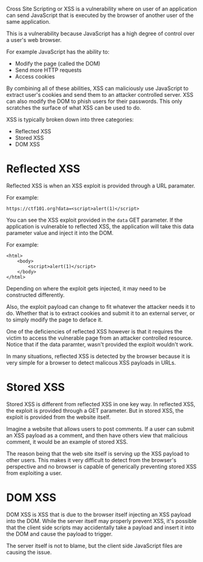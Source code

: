 Cross Site Scripting or XSS is a vulnerability where on user of an application can send JavaScript that is executed by the browser of another user of the same application.

This is a vulnerability because JavaScript has a high degree of control over a user's web browser.

For example JavaScript has the ability to:

- Modify the page (called the DOM)
- Send more HTTP requests
- Access cookies

By combining all of these abilities, XSS can maliciously use JavaScript to extract user's cookies and send them to an attacker controlled server. XSS can also modify the DOM to phish users for their passwords. This only scratches the surface of what XSS can be used to do.

XSS is typically broken down into three categories:

- Reflected XSS
- Stored XSS
- DOM XSS


# Reflected XSS

Reflected XSS is when an XSS exploit is provided through a URL paramater.

For example:

```
https://ctf101.org?data=<script>alert(1)</script>
```

You can see the XSS exploit provided in the `data` GET parameter. If the application is vulnerable to reflected XSS, the application will take this data parameter value and inject it into the DOM.

For example:

```
<html>
    <body>
        <script>alert(1)</script>
    </body>
</html>
```

Depending on where the exploit gets injected, it may need to be constructed differently.

Also, the exploit payload can change to fit whatever the attacker needs it to do. Whether that is to extract cookies and submit it to an external server, or to simply modify the page to deface it.

One of the deficiencies of reflected XSS however is that it requires the victim to access the vulnerable page from an attacker controlled resource. Notice that if the data paramter, wasn't provided the exploit wouldn't work.

In many situations, reflected XSS is detected by the browser because it is very simple for a browser to detect malicous XSS payloads in URLs.


# Stored XSS

Stored XSS is different from reflected XSS in one key way. In reflected XSS, the exploit is provided through a GET parameter. But in stored XSS, the exploit is provided from the website itself.

Imagine a website that allows users to post comments. If a user can submit an XSS payload as a comment, and then have others view that malicious comment, it would be an example of stored XSS.

The reason being that the web site itself is serving up the XSS payload to other users. This makes it very difficult to detect from the browser's perspective and no browser is capable of generically preventing stored XSS from exploiting a user.


# DOM XSS

DOM XSS is XSS that is due to the browser itself injecting an XSS payload into the DOM. While the server itself may properly prevent XSS, it's possible that the client side scripts may accidentally take a payload and insert it into the DOM and cause the payload to trigger.

The server itself is not to blame, but the client side JavaScript files are causing the issue.